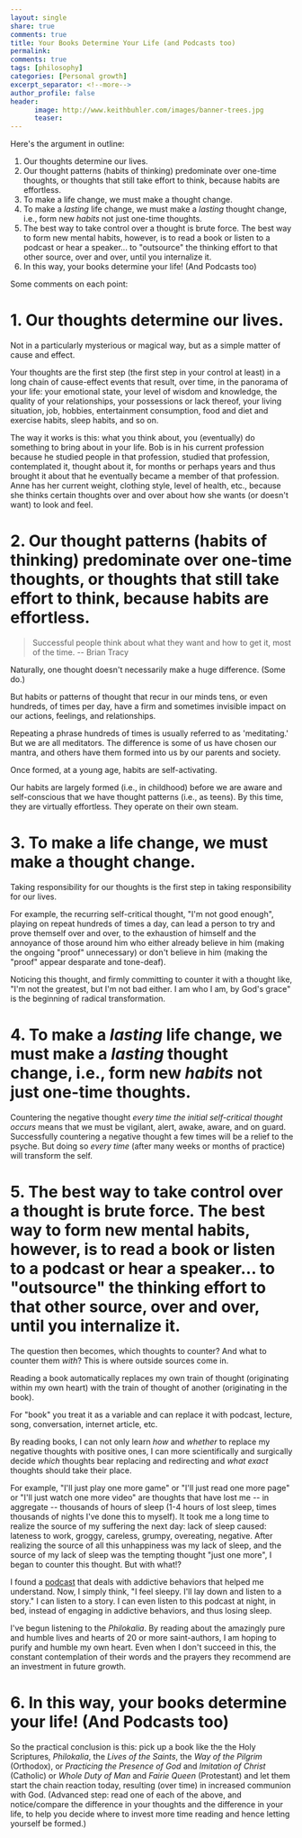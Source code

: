 ```yaml
---
layout: single
share: true
comments: true
title: Your Books Determine Your Life (and Podcasts too)
permalink: 
comments: true
tags: [philosophy]
categories: [Personal growth]
excerpt_separator: <!--more-->
author_profile: false
header:
      image: http://www.keithbuhler.com/images/banner-trees.jpg
      teaser: 
---
```


Here's the argument in outline: 

1. Our thoughts determine our lives.
2. Our thought patterns (habits of thinking) predominate over one-time thoughts, or thoughts that still take effort to think, because habits are effortless. 
3. To make a life change, we must make a thought change.
4. To make a *lasting* life change, we must make a *lasting* thought change, i.e., form new *habits* not just one-time thoughts. 
5. The best way to take control over a thought is brute force. The best way to form new mental habits, however, is to read a book or listen to a podcast or hear a speaker... to "outsource" the thinking effort to that other source, over and over, until you internalize it. 
6. In this way, your books determine your life! (And Podcasts too)

Some comments on each point:


# 1. Our thoughts determine our lives.

Not in a particularly mysterious or magical way, but as a simple matter of cause and effect. 

Your thoughts are the first step (the first step in your control at least) in a long chain of cause-effect events that result, over time, in the panorama of your life: your emotional state, your level of wisdom and knowledge, the quality of your relationships, your possessions or lack thereof, your living situation, job, hobbies, entertainment consumption, food and diet and exercise habits, sleep habits, and so on. 

The way it works is this: what you think about, you (eventually) do something to bring about in your life. Bob is in his current profession because he studied people in that profession, studied that profession, contemplated it, thought about it, for months or perhaps years and thus brought it about that he eventually became a member of that profession. Anne has her current weight, clothing style, level of health, etc., because she thinks certain thoughts over and over about how she wants (or doesn't want) to look and feel. 

# 2. Our thought patterns (habits of thinking) predominate over one-time thoughts, or thoughts that still take effort to think, because habits are effortless. 

>Successful people think about what they want and how to get it, most of the time. -- Brian Tracy

Naturally, one thought doesn't necessarily make a huge difference. (Some do.) 

But habits or patterns of thought that recur in our minds tens, or even hundreds, of times per day, have a firm and sometimes invisible impact on our actions, feelings, and relationships. 

Repeating a phrase hundreds of times is usually referred to as 'meditating.' But we are all meditators. The difference is some of us have chosen our mantra, and others have them formed into us by our parents and society. 

Once formed, at a young age, habits are self-activating. 

Our habits are largely formed (i.e., in childhood) before we are aware and self-conscious that we have thought patterns (i.e., as teens). By this time, they are virtually effortless. They operate on their own steam.  

# 3. To make a life change, we must make a thought change.

Taking responsibility for our thoughts is the first step in taking responsibility for our lives. 

For example, the recurring self-critical thought, "I'm not good enough", playing on repeat hundreds of times a day, can lead a person to try and prove themself over and over, to the exhaustion of himself and the annoyance of those around him who either already believe in him (making the ongoing "proof" unnecessary) or don't believe in him (making the "proof" appear desparate and tone-deaf). 

Noticing this thought, and firmly committing to counter it with a thought like, "I'm not the greatest, but I'm not bad either. I am who I am, by God's grace" is the beginning of radical transformation.

# 4. To make a *lasting* life change, we must make a *lasting* thought change, i.e., form new *habits* not just one-time thoughts. 

Countering the negative thought *every time the initial self-critical thought occurs* means that we must be vigilant, alert, awake, aware, and on guard. Successfully countering a negative thought a few times will be a relief to the psyche. But doing so *every time* (after many weeks or months of practice) will transform the self. 

# 5. The best way to take control over a thought is brute force. The best way to form new mental habits, however, is to read a book or listen to a podcast or hear a speaker... to "outsource" the thinking effort to that other source, over and over, until you internalize it. 

The question then becomes, which thoughts to counter? And what to counter them *with*? This is where outside sources come in. 

Reading a book automatically replaces my own train of thought (originating within my own heart) with the train of thought of another (originating in the book). 

For "book" you treat it as a variable and can replace it with podcast, lecture, song, conversation, internet article, etc. 

By reading books, I can not only learn *how* and *whether* to replace my negative thoughts with positive ones, I can more scientifically and surgically decide *which* thoughts bear replacing and redirecting and *what exact* thoughts should take their place. 

For example, "I'll just play one more game" or "I'll just read one more page" or "I'll just watch one more video" are thoughts that have lost me -- in aggregate -- thousands of hours of sleep (1-4 hours of lost sleep, times thousands of nights I've done this to myself). It took me a long time to realize the source of my suffering the next day: lack of sleep caused: lateness to work, groggy, careless, grumpy, overeating, negative. After realizing the source of all this unhappiness was my lack of sleep, and the source of my lack of sleep was the tempting thought "just one more", I began to counter this thought. But with what!? 

I found a [podcast](https://www.happinesspodcast.org/5-happiness-why-addictions-are-so-powerful-how-to-overcome-them-3/) that deals with addictive behaviors that helped me understand. Now, I simply think, "I feel sleepy. I'll lay down and listen to a story."  I can listen to a story. I can even listen to this podcast at night, in bed, instead of engaging in addictive behaviors, and thus losing sleep. 

I've begun listening to the *Philokalia*. By reading about the amazingly pure and humble lives and hearts of 20 or more saint-authors, I am hoping to purify and humble my own heart. Even when I don't succeed in this, the constant contemplation of their words and the prayers they recommend are an investment in future growth. 

# 6. In this way, your books determine your life! (And Podcasts too)

So the practical conclusion is this: pick up a book like the the Holy Scriptures, *Philokalia*, the *Lives of the Saints*, the *Way of the Pilgrim* (Orthodox), or *Practicing the Presence of God* and *Imitation of Christ* (Catholic) or *Whole Duty of Man* and *Fairie Queen* (Protestant) and let them start the chain reaction today, resulting (over time) in increased communion with God.  (Advanced step: read one of each of the above, and notice/compare the difference in your thoughts and the difference in your life, to help you decide where to invest more time reading and hence letting yourself be formed.) 

